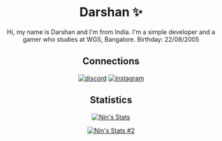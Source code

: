 <h1 align="center">Darshan ✨</h1>

<div align="center">
  
Hi, my name is Darshan and I'm from India. I'm a simple developer and a gamer who studies at WGS, Bangalore.
Birthday: 22/08/2005
</div>  
  
<h2 align="center">Connections</h2>

<div align="center">
  
  [![discord](https://img.shields.io/badge/-%20Lorenz%231337-5865F2?style=for-the-badge&logo=discord&logoColor=white)](https://discord.com/users/838620835282812969)
  [![instagram](https://img.shields.io/badge/-dqrshan_-E1306C?style=for-the-badge&logo=instagram&logoColor=white)](https://instagram.com/dqrshan_)
</div>

<h2 align="center">Statistics</h2>

<div align="center">
  
  [![Nin's Stats](https://github-readme-stats.vercel.app/api?username=Dqrshan&show_icons=true&theme=midnight-purple)](https://github.com/Dqrshan)
  
  [![Nin's Stats #2](https://github-readme-stats.vercel.app/api/top-langs/?username=Dqrshan&layout=compact&theme=midnight-purple)](https://github.com/Dqrshan)
</div>
